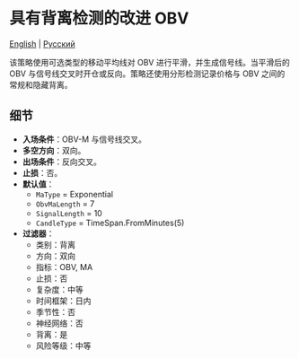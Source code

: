 # 具有背离检测的改进 OBV
[English](README.md) | [Русский](README_ru.md)

该策略使用可选类型的移动平均线对 OBV 进行平滑，并生成信号线。当平滑后的 OBV 与信号线交叉时开仓或反向。策略还使用分形检测记录价格与 OBV 之间的常规和隐藏背离。

## 细节

- **入场条件**：OBV-M 与信号线交叉。
- **多空方向**：双向。
- **出场条件**：反向交叉。
- **止损**：否。
- **默认值**：
  - `MaType` = Exponential
  - `ObvMaLength` = 7
  - `SignalLength` = 10
  - `CandleType` = TimeSpan.FromMinutes(5)
- **过滤器**：
  - 类别：背离
  - 方向：双向
  - 指标：OBV, MA
  - 止损：否
  - 复杂度：中等
  - 时间框架：日内
  - 季节性：否
  - 神经网络：否
  - 背离：是
  - 风险等级：中等
